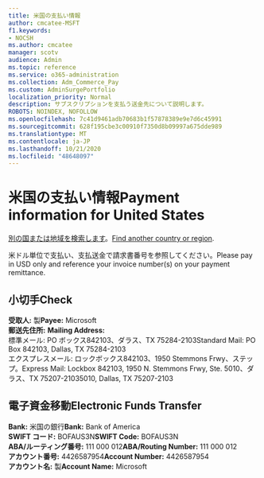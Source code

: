 ```yaml
---
title: 米国の支払い情報
author: cmcatee-MSFT
f1.keywords:
- NOCSH
ms.author: cmcatee
manager: scotv
audience: Admin
ms.topic: reference
ms.service: o365-administration
ms.collection: Adm_Commerce_Pay
ms.custom: AdminSurgePortfolio
localization_priority: Normal
description: サブスクリプションを支払う送金先について説明します。
ROBOTS: NOINDEX, NOFOLLOW
ms.openlocfilehash: 7c41d9461adb70683b1f57878389e9e7d6c45991
ms.sourcegitcommit: 628f195cbe3c00910f7350d8b09997a675dde989
ms.translationtype: MT
ms.contentlocale: ja-JP
ms.lasthandoff: 10/21/2020
ms.locfileid: "48648097"
---
```

# <a name="payment-information-for-united-states"></a><span data-ttu-id="9618d-103">米国の支払い情報</span><span class="sxs-lookup"><span data-stu-id="9618d-103">Payment information for United States</span></span>

<span data-ttu-id="9618d-104">[別の国または地域を検索します](../billing-and-payments/pay-for-your-subscription.md)。</span><span class="sxs-lookup"><span data-stu-id="9618d-104">[Find another country or region](../billing-and-payments/pay-for-your-subscription.md).</span></span>

<span data-ttu-id="9618d-105">米ドル単位で支払い、支払送金で請求書番号を参照してください。</span><span class="sxs-lookup"><span data-stu-id="9618d-105">Please pay in USD only and reference your invoice number(s) on your payment remittance.</span></span>

## <a name="check"></a><span data-ttu-id="9618d-106">小切手</span><span class="sxs-lookup"><span data-stu-id="9618d-106">Check</span></span>

<span data-ttu-id="9618d-107">**受取人:** 製</span><span class="sxs-lookup"><span data-stu-id="9618d-107">**Payee:** Microsoft</span></span>  
<span data-ttu-id="9618d-108">**郵送先住所:** </span><span class="sxs-lookup"><span data-stu-id="9618d-108">**Mailing Address:** </span></span>  
<span data-ttu-id="9618d-109">標準メール: PO ボックス842103、ダラス、TX 75284-2103</span><span class="sxs-lookup"><span data-stu-id="9618d-109">Standard Mail: PO Box 842103, Dallas, TX 75284-2103</span></span>  
<span data-ttu-id="9618d-110">エクスプレスメール: ロックボックス842103、1950 Stemmons Frwy、ステップ。</span><span class="sxs-lookup"><span data-stu-id="9618d-110">Express Mail: Lockbox 842103, 1950 N. Stemmons Frwy, Ste.</span></span> <span data-ttu-id="9618d-111">5010、ダラス、TX 75207-2103</span><span class="sxs-lookup"><span data-stu-id="9618d-111">5010, Dallas, TX 75207-2103</span></span>

## <a name="electronic-funds-transfer"></a><span data-ttu-id="9618d-112">電子資金移動</span><span class="sxs-lookup"><span data-stu-id="9618d-112">Electronic Funds Transfer</span></span>

<span data-ttu-id="9618d-113">**Bank:** 米国の銀行</span><span class="sxs-lookup"><span data-stu-id="9618d-113">**Bank:** Bank of America</span></span>  
<span data-ttu-id="9618d-114">**SWIFT コード:** BOFAUS3N</span><span class="sxs-lookup"><span data-stu-id="9618d-114">**SWIFT Code:** BOFAUS3N</span></span>  
<span data-ttu-id="9618d-115">**ABA/ルーティング番号:** 111 000 012</span><span class="sxs-lookup"><span data-stu-id="9618d-115">**ABA/Routing Number:** 111 000 012</span></span>  
<span data-ttu-id="9618d-116">**アカウント番号:** 4426587954</span><span class="sxs-lookup"><span data-stu-id="9618d-116">**Account Number:** 4426587954</span></span>  
<span data-ttu-id="9618d-117">**アカウント名:** 製</span><span class="sxs-lookup"><span data-stu-id="9618d-117">**Account Name:** Microsoft</span></span>  